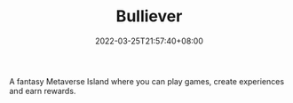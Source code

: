 ﻿---
weight: 
title: "Bulliever"
description: "A fantasy Metaverse Island where you can play games, create experiences and earn rewards."
date: 2022-03-25T21:57:40+08:00
lastmod: 2022-03-25T16:45:40+08:00
draft: false
authors: ["Metabd"]
featuredImage: "120.png"
link: "https://bullieverse.com/"
tags: ["Bulliever","Çø¿éÁ´ÓÎÏ·"]
categories: ["navigation"]
navigation: ["Çø¿éÁ´ÓÎÏ·"]
lightgallery: true
toc: true
pinned: false
recommend: false
recommend1: false
---
A fantasy Metaverse Island where you can play games, create experiences and earn rewards.
